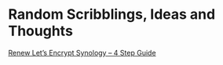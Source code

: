 # Random Scribblings, Ideas and Thoughts

[Renew Let’s Encrypt Synology – 4 Step Guide](pages\renew_letsencrypt_synology_nas.md)